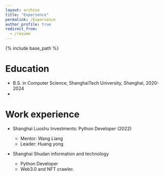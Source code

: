 ```yaml
---
layout: archive
title: "Experience"
permalink: /Experience
author_profile: true
redirect_from:
  - /resume
---
```


{% include base_path %}

Education
======
* B.S. in Computer Science, ShanghaiTech University, Shanghai, 2020-2024
* 
Work experience
======
* Shanghai Luoshu Investments: Python Developer (2022)
  * Mentor: Wang Liang
  * Leader: Huang yong

* Shanghai Shudan information and technology 
  * Python Developer
  * Web3.0 and NFT crawler.
  
<!-- Skills
======
* Skill 1
* Skill 2
  * Sub-skill 2.1
  * Sub-skill 2.2
  * Sub-skill 2.3
* Skill 3

Publications
======
  <ul>{% for post in site.publications %}
    {% include archive-single-cv.html %}
  {% endfor %}</ul>
  
Talks
======
  <ul>{% for post in site.talks %}
    {% include archive-single-talk-cv.html %}
  {% endfor %}</ul>
  
Teaching
======
  <ul>{% for post in site.teaching %}
    {% include archive-single-cv.html %}
  {% endfor %}</ul>
  
Service and leadership
======
* Currently signed in to 43 different slack teams -->
